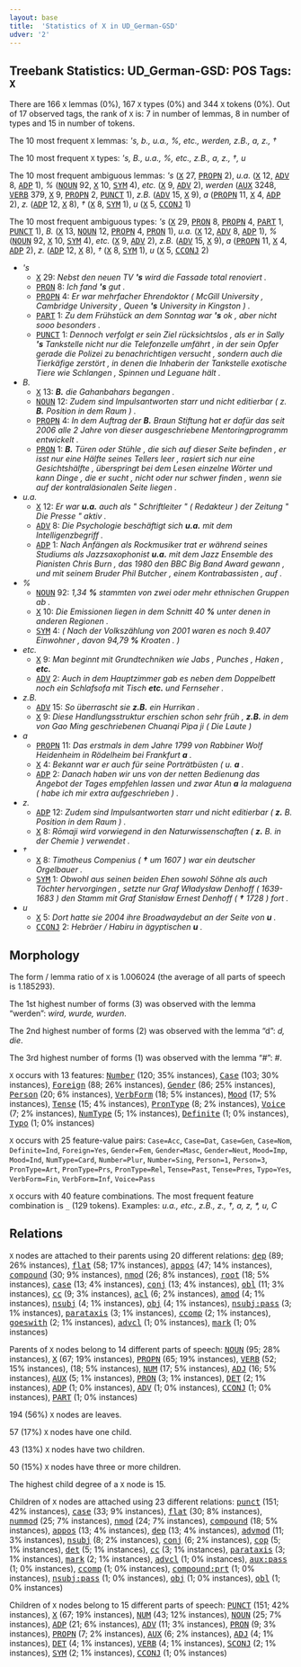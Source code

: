 ```yaml
---
layout: base
title:  'Statistics of X in UD_German-GSD'
udver: '2'
---
```


## Treebank Statistics: UD_German-GSD: POS Tags: `X`

There are 166 `X` lemmas (0%), 167 `X` types (0%) and 344 `X` tokens (0%).
Out of 17 observed tags, the rank of `X` is: 7 in number of lemmas, 8 in number of types and 15 in number of tokens.

The 10 most frequent `X` lemmas: <em>'s, b., u.a., %, etc., werden, z.B., a, z., †</em>

The 10 most frequent `X` types:  <em>'s, B., u.a., %, etc., z.B., a, z., †, u</em>

The 10 most frequent ambiguous lemmas: <em>'s</em> (<tt><a href="de_gsd-pos-X.html">X</a></tt> 27, <tt><a href="de_gsd-pos-PROPN.html">PROPN</a></tt> 2), <em>u.a.</em> (<tt><a href="de_gsd-pos-X.html">X</a></tt> 12, <tt><a href="de_gsd-pos-ADV.html">ADV</a></tt> 8, <tt><a href="de_gsd-pos-ADP.html">ADP</a></tt> 1), <em>%</em> (<tt><a href="de_gsd-pos-NOUN.html">NOUN</a></tt> 92, <tt><a href="de_gsd-pos-X.html">X</a></tt> 10, <tt><a href="de_gsd-pos-SYM.html">SYM</a></tt> 4), <em>etc.</em> (<tt><a href="de_gsd-pos-X.html">X</a></tt> 9, <tt><a href="de_gsd-pos-ADV.html">ADV</a></tt> 2), <em>werden</em> (<tt><a href="de_gsd-pos-AUX.html">AUX</a></tt> 3248, <tt><a href="de_gsd-pos-VERB.html">VERB</a></tt> 379, <tt><a href="de_gsd-pos-X.html">X</a></tt> 9, <tt><a href="de_gsd-pos-PROPN.html">PROPN</a></tt> 2, <tt><a href="de_gsd-pos-PUNCT.html">PUNCT</a></tt> 1), <em>z.B.</em> (<tt><a href="de_gsd-pos-ADV.html">ADV</a></tt> 15, <tt><a href="de_gsd-pos-X.html">X</a></tt> 9), <em>a</em> (<tt><a href="de_gsd-pos-PROPN.html">PROPN</a></tt> 11, <tt><a href="de_gsd-pos-X.html">X</a></tt> 4, <tt><a href="de_gsd-pos-ADP.html">ADP</a></tt> 2), <em>z.</em> (<tt><a href="de_gsd-pos-ADP.html">ADP</a></tt> 12, <tt><a href="de_gsd-pos-X.html">X</a></tt> 8), <em>†</em> (<tt><a href="de_gsd-pos-X.html">X</a></tt> 8, <tt><a href="de_gsd-pos-SYM.html">SYM</a></tt> 1), <em>u</em> (<tt><a href="de_gsd-pos-X.html">X</a></tt> 5, <tt><a href="de_gsd-pos-CCONJ.html">CCONJ</a></tt> 1)

The 10 most frequent ambiguous types:  <em>'s</em> (<tt><a href="de_gsd-pos-X.html">X</a></tt> 29, <tt><a href="de_gsd-pos-PRON.html">PRON</a></tt> 8, <tt><a href="de_gsd-pos-PROPN.html">PROPN</a></tt> 4, <tt><a href="de_gsd-pos-PART.html">PART</a></tt> 1, <tt><a href="de_gsd-pos-PUNCT.html">PUNCT</a></tt> 1), <em>B.</em> (<tt><a href="de_gsd-pos-X.html">X</a></tt> 13, <tt><a href="de_gsd-pos-NOUN.html">NOUN</a></tt> 12, <tt><a href="de_gsd-pos-PROPN.html">PROPN</a></tt> 4, <tt><a href="de_gsd-pos-PRON.html">PRON</a></tt> 1), <em>u.a.</em> (<tt><a href="de_gsd-pos-X.html">X</a></tt> 12, <tt><a href="de_gsd-pos-ADV.html">ADV</a></tt> 8, <tt><a href="de_gsd-pos-ADP.html">ADP</a></tt> 1), <em>%</em> (<tt><a href="de_gsd-pos-NOUN.html">NOUN</a></tt> 92, <tt><a href="de_gsd-pos-X.html">X</a></tt> 10, <tt><a href="de_gsd-pos-SYM.html">SYM</a></tt> 4), <em>etc.</em> (<tt><a href="de_gsd-pos-X.html">X</a></tt> 9, <tt><a href="de_gsd-pos-ADV.html">ADV</a></tt> 2), <em>z.B.</em> (<tt><a href="de_gsd-pos-ADV.html">ADV</a></tt> 15, <tt><a href="de_gsd-pos-X.html">X</a></tt> 9), <em>a</em> (<tt><a href="de_gsd-pos-PROPN.html">PROPN</a></tt> 11, <tt><a href="de_gsd-pos-X.html">X</a></tt> 4, <tt><a href="de_gsd-pos-ADP.html">ADP</a></tt> 2), <em>z.</em> (<tt><a href="de_gsd-pos-ADP.html">ADP</a></tt> 12, <tt><a href="de_gsd-pos-X.html">X</a></tt> 8), <em>†</em> (<tt><a href="de_gsd-pos-X.html">X</a></tt> 8, <tt><a href="de_gsd-pos-SYM.html">SYM</a></tt> 1), <em>u</em> (<tt><a href="de_gsd-pos-X.html">X</a></tt> 5, <tt><a href="de_gsd-pos-CCONJ.html">CCONJ</a></tt> 2)


* <em>'s</em>
  * <tt><a href="de_gsd-pos-X.html">X</a></tt> 29: <em>Nebst den neuen TV <b>'s</b> wird die Fassade total renoviert .</em>
  * <tt><a href="de_gsd-pos-PRON.html">PRON</a></tt> 8: <em>Ich fand <b>'s</b> gut .</em>
  * <tt><a href="de_gsd-pos-PROPN.html">PROPN</a></tt> 4: <em>Er war mehrfacher Ehrendoktor ( McGill University , Cambridge University , Queen <b>'s</b> University in Kingston ) .</em>
  * <tt><a href="de_gsd-pos-PART.html">PART</a></tt> 1: <em>Zu dem Frühstück an dem Sonntag war <b>'s</b> ok , aber nicht sooo besonders .</em>
  * <tt><a href="de_gsd-pos-PUNCT.html">PUNCT</a></tt> 1: <em>Dennoch verfolgt er sein Ziel rücksichtslos , als er in Sally <b>'s</b> Tankstelle nicht nur die Telefonzelle umfährt , in der sein Opfer gerade die Polizei zu benachrichtigen versucht , sondern auch die Tierkäfige zerstört , in denen die Inhaberin der Tankstelle exotische Tiere wie Schlangen , Spinnen und Leguane hält .</em>
* <em>B.</em>
  * <tt><a href="de_gsd-pos-X.html">X</a></tt> 13: <em><b>B.</b> die Gahanbahars begangen .</em>
  * <tt><a href="de_gsd-pos-NOUN.html">NOUN</a></tt> 12: <em>Zudem sind Impulsantworten starr und nicht editierbar ( z. <b>B.</b> Position in dem Raum ) .</em>
  * <tt><a href="de_gsd-pos-PROPN.html">PROPN</a></tt> 4: <em>In dem Auftrag der <b>B.</b> Braun Stiftung hat er dafür das seit 2006 alle 2 Jahre von dieser ausgeschriebene Mentoringprogramm entwickelt .</em>
  * <tt><a href="de_gsd-pos-PRON.html">PRON</a></tt> 1: <em><b>B.</b> Türen oder Stühle , die sich auf dieser Seite befinden , er isst nur eine Hälfte seines Tellers leer , rasiert sich nur eine Gesichtshälfte , überspringt bei dem Lesen einzelne Wörter und kann Dinge , die er sucht , nicht oder nur schwer finden , wenn sie auf der kontraläsionalen Seite liegen .</em>
* <em>u.a.</em>
  * <tt><a href="de_gsd-pos-X.html">X</a></tt> 12: <em>Er war <b>u.a.</b> auch als " Schriftleiter " ( Redakteur ) der Zeitung " Die Presse " aktiv .</em>
  * <tt><a href="de_gsd-pos-ADV.html">ADV</a></tt> 8: <em>Die Psychologie beschäftigt sich <b>u.a.</b> mit dem Intelligenzbegriff .</em>
  * <tt><a href="de_gsd-pos-ADP.html">ADP</a></tt> 1: <em>Nach Anfängen als Rockmusiker trat er während seines Studiums als Jazzsaxophonist <b>u.a.</b> mit dem Jazz Ensemble des Pianisten Chris Burn , das 1980 den BBC Big Band Award gewann , und mit seinem Bruder Phil Butcher , einem Kontrabassisten , auf .</em>
* <em>%</em>
  * <tt><a href="de_gsd-pos-NOUN.html">NOUN</a></tt> 92: <em>1,34 <b>%</b> stammten von zwei oder mehr ethnischen Gruppen ab .</em>
  * <tt><a href="de_gsd-pos-X.html">X</a></tt> 10: <em>Die Emissionen liegen in dem Schnitt 40 <b>%</b> unter denen in anderen Regionen .</em>
  * <tt><a href="de_gsd-pos-SYM.html">SYM</a></tt> 4: <em>( Nach der Volkszählung von 2001 waren es noch 9.407 Einwohner , davon 94,79 <b>%</b> Kroaten . )</em>
* <em>etc.</em>
  * <tt><a href="de_gsd-pos-X.html">X</a></tt> 9: <em>Man beginnt mit Grundtechniken wie Jabs , Punches , Haken , <b>etc.</b></em>
  * <tt><a href="de_gsd-pos-ADV.html">ADV</a></tt> 2: <em>Auch in dem Hauptzimmer gab es neben dem Doppelbett noch ein Schlafsofa mit Tisch <b>etc.</b> und Fernseher .</em>
* <em>z.B.</em>
  * <tt><a href="de_gsd-pos-ADV.html">ADV</a></tt> 15: <em>So überrascht sie <b>z.B.</b> ein Hurrikan .</em>
  * <tt><a href="de_gsd-pos-X.html">X</a></tt> 9: <em>Diese Handlungsstruktur erschien schon sehr früh , <b>z.B.</b> in dem von Gao Ming geschriebenen Chuanqi Pipa ji ( Die Laute )</em>
* <em>a</em>
  * <tt><a href="de_gsd-pos-PROPN.html">PROPN</a></tt> 11: <em>Das erstmals in dem Jahre 1799 von Rabbiner Wolf Heidenheim in Rödelheim bei Frankfurt <b>a</b> .</em>
  * <tt><a href="de_gsd-pos-X.html">X</a></tt> 4: <em>Bekannt war er auch für seine Porträtbüsten ( u. <b>a</b> .</em>
  * <tt><a href="de_gsd-pos-ADP.html">ADP</a></tt> 2: <em>Danach haben wir uns von der netten Bedienung das Angebot der Tages empfehlen lassen und zwar Atun <b>a</b> la malaguena ( habe ich mir extra aufgeschrieben ) .</em>
* <em>z.</em>
  * <tt><a href="de_gsd-pos-ADP.html">ADP</a></tt> 12: <em>Zudem sind Impulsantworten starr und nicht editierbar ( <b>z.</b> B. Position in dem Raum ) .</em>
  * <tt><a href="de_gsd-pos-X.html">X</a></tt> 8: <em>Rōmaji wird vorwiegend in den Naturwissenschaften ( <b>z.</b> B. in der Chemie ) verwendet .</em>
* <em>†</em>
  * <tt><a href="de_gsd-pos-X.html">X</a></tt> 8: <em>Timotheus Compenius ( <b>†</b> um 1607 ) war ein deutscher Orgelbauer .</em>
  * <tt><a href="de_gsd-pos-SYM.html">SYM</a></tt> 1: <em>Obwohl aus seinen beiden Ehen sowohl Söhne als auch Töchter hervorgingen , setzte nur Graf Władysław Denhoff ( 1639-1683 ) den Stamm mit Graf Stanisław Ernest Denhoff ( <b>†</b> 1728 ) fort .</em>
* <em>u</em>
  * <tt><a href="de_gsd-pos-X.html">X</a></tt> 5: <em>Dort hatte sie 2004 ihre Broadwaydebut an der Seite von <b>u</b> .</em>
  * <tt><a href="de_gsd-pos-CCONJ.html">CCONJ</a></tt> 2: <em>Hebräer / Habiru in ägyptischen <b>u</b> .</em>

## Morphology

The form / lemma ratio of `X` is 1.006024 (the average of all parts of speech is 1.185293).

The 1st highest number of forms (3) was observed with the lemma “werden”: <em>wird, wurde, wurden</em>.

The 2nd highest number of forms (2) was observed with the lemma “d”: <em>d, die</em>.

The 3rd highest number of forms (1) was observed with the lemma “#”: <em>#</em>.

`X` occurs with 13 features: <tt><a href="de_gsd-feat-Number.html">Number</a></tt> (120; 35% instances), <tt><a href="de_gsd-feat-Case.html">Case</a></tt> (103; 30% instances), <tt><a href="de_gsd-feat-Foreign.html">Foreign</a></tt> (88; 26% instances), <tt><a href="de_gsd-feat-Gender.html">Gender</a></tt> (86; 25% instances), <tt><a href="de_gsd-feat-Person.html">Person</a></tt> (20; 6% instances), <tt><a href="de_gsd-feat-VerbForm.html">VerbForm</a></tt> (18; 5% instances), <tt><a href="de_gsd-feat-Mood.html">Mood</a></tt> (17; 5% instances), <tt><a href="de_gsd-feat-Tense.html">Tense</a></tt> (15; 4% instances), <tt><a href="de_gsd-feat-PronType.html">PronType</a></tt> (8; 2% instances), <tt><a href="de_gsd-feat-Voice.html">Voice</a></tt> (7; 2% instances), <tt><a href="de_gsd-feat-NumType.html">NumType</a></tt> (5; 1% instances), <tt><a href="de_gsd-feat-Definite.html">Definite</a></tt> (1; 0% instances), <tt><a href="de_gsd-feat-Typo.html">Typo</a></tt> (1; 0% instances)

`X` occurs with 25 feature-value pairs: `Case=Acc`, `Case=Dat`, `Case=Gen`, `Case=Nom`, `Definite=Ind`, `Foreign=Yes`, `Gender=Fem`, `Gender=Masc`, `Gender=Neut`, `Mood=Imp`, `Mood=Ind`, `NumType=Card`, `Number=Plur`, `Number=Sing`, `Person=1`, `Person=3`, `PronType=Art`, `PronType=Prs`, `PronType=Rel`, `Tense=Past`, `Tense=Pres`, `Typo=Yes`, `VerbForm=Fin`, `VerbForm=Inf`, `Voice=Pass`

`X` occurs with 40 feature combinations.
The most frequent feature combination is `_` (129 tokens).
Examples: <em>u.a., etc., z.B., z., †, a, z, *, u, C</em>


## Relations

`X` nodes are attached to their parents using 20 different relations: <tt><a href="de_gsd-dep-dep.html">dep</a></tt> (89; 26% instances), <tt><a href="de_gsd-dep-flat.html">flat</a></tt> (58; 17% instances), <tt><a href="de_gsd-dep-appos.html">appos</a></tt> (47; 14% instances), <tt><a href="de_gsd-dep-compound.html">compound</a></tt> (30; 9% instances), <tt><a href="de_gsd-dep-nmod.html">nmod</a></tt> (26; 8% instances), <tt><a href="de_gsd-dep-root.html">root</a></tt> (18; 5% instances), <tt><a href="de_gsd-dep-case.html">case</a></tt> (13; 4% instances), <tt><a href="de_gsd-dep-conj.html">conj</a></tt> (13; 4% instances), <tt><a href="de_gsd-dep-obl.html">obl</a></tt> (11; 3% instances), <tt><a href="de_gsd-dep-cc.html">cc</a></tt> (9; 3% instances), <tt><a href="de_gsd-dep-acl.html">acl</a></tt> (6; 2% instances), <tt><a href="de_gsd-dep-amod.html">amod</a></tt> (4; 1% instances), <tt><a href="de_gsd-dep-nsubj.html">nsubj</a></tt> (4; 1% instances), <tt><a href="de_gsd-dep-obj.html">obj</a></tt> (4; 1% instances), <tt><a href="de_gsd-dep-nsubj-pass.html">nsubj:pass</a></tt> (3; 1% instances), <tt><a href="de_gsd-dep-parataxis.html">parataxis</a></tt> (3; 1% instances), <tt><a href="de_gsd-dep-ccomp.html">ccomp</a></tt> (2; 1% instances), <tt><a href="de_gsd-dep-goeswith.html">goeswith</a></tt> (2; 1% instances), <tt><a href="de_gsd-dep-advcl.html">advcl</a></tt> (1; 0% instances), <tt><a href="de_gsd-dep-mark.html">mark</a></tt> (1; 0% instances)

Parents of `X` nodes belong to 14 different parts of speech: <tt><a href="de_gsd-pos-NOUN.html">NOUN</a></tt> (95; 28% instances), <tt><a href="de_gsd-pos-X.html">X</a></tt> (67; 19% instances), <tt><a href="de_gsd-pos-PROPN.html">PROPN</a></tt> (65; 19% instances), <tt><a href="de_gsd-pos-VERB.html">VERB</a></tt> (52; 15% instances),  (18; 5% instances), <tt><a href="de_gsd-pos-NUM.html">NUM</a></tt> (17; 5% instances), <tt><a href="de_gsd-pos-ADJ.html">ADJ</a></tt> (16; 5% instances), <tt><a href="de_gsd-pos-AUX.html">AUX</a></tt> (5; 1% instances), <tt><a href="de_gsd-pos-PRON.html">PRON</a></tt> (3; 1% instances), <tt><a href="de_gsd-pos-DET.html">DET</a></tt> (2; 1% instances), <tt><a href="de_gsd-pos-ADP.html">ADP</a></tt> (1; 0% instances), <tt><a href="de_gsd-pos-ADV.html">ADV</a></tt> (1; 0% instances), <tt><a href="de_gsd-pos-CCONJ.html">CCONJ</a></tt> (1; 0% instances), <tt><a href="de_gsd-pos-PART.html">PART</a></tt> (1; 0% instances)

194 (56%) `X` nodes are leaves.

57 (17%) `X` nodes have one child.

43 (13%) `X` nodes have two children.

50 (15%) `X` nodes have three or more children.

The highest child degree of a `X` node is 15.

Children of `X` nodes are attached using 23 different relations: <tt><a href="de_gsd-dep-punct.html">punct</a></tt> (151; 42% instances), <tt><a href="de_gsd-dep-case.html">case</a></tt> (33; 9% instances), <tt><a href="de_gsd-dep-flat.html">flat</a></tt> (30; 8% instances), <tt><a href="de_gsd-dep-nummod.html">nummod</a></tt> (25; 7% instances), <tt><a href="de_gsd-dep-nmod.html">nmod</a></tt> (24; 7% instances), <tt><a href="de_gsd-dep-compound.html">compound</a></tt> (18; 5% instances), <tt><a href="de_gsd-dep-appos.html">appos</a></tt> (13; 4% instances), <tt><a href="de_gsd-dep-dep.html">dep</a></tt> (13; 4% instances), <tt><a href="de_gsd-dep-advmod.html">advmod</a></tt> (11; 3% instances), <tt><a href="de_gsd-dep-nsubj.html">nsubj</a></tt> (8; 2% instances), <tt><a href="de_gsd-dep-conj.html">conj</a></tt> (6; 2% instances), <tt><a href="de_gsd-dep-cop.html">cop</a></tt> (5; 1% instances), <tt><a href="de_gsd-dep-det.html">det</a></tt> (5; 1% instances), <tt><a href="de_gsd-dep-cc.html">cc</a></tt> (3; 1% instances), <tt><a href="de_gsd-dep-parataxis.html">parataxis</a></tt> (3; 1% instances), <tt><a href="de_gsd-dep-mark.html">mark</a></tt> (2; 1% instances), <tt><a href="de_gsd-dep-advcl.html">advcl</a></tt> (1; 0% instances), <tt><a href="de_gsd-dep-aux-pass.html">aux:pass</a></tt> (1; 0% instances), <tt><a href="de_gsd-dep-ccomp.html">ccomp</a></tt> (1; 0% instances), <tt><a href="de_gsd-dep-compound-prt.html">compound:prt</a></tt> (1; 0% instances), <tt><a href="de_gsd-dep-nsubj-pass.html">nsubj:pass</a></tt> (1; 0% instances), <tt><a href="de_gsd-dep-obj.html">obj</a></tt> (1; 0% instances), <tt><a href="de_gsd-dep-obl.html">obl</a></tt> (1; 0% instances)

Children of `X` nodes belong to 15 different parts of speech: <tt><a href="de_gsd-pos-PUNCT.html">PUNCT</a></tt> (151; 42% instances), <tt><a href="de_gsd-pos-X.html">X</a></tt> (67; 19% instances), <tt><a href="de_gsd-pos-NUM.html">NUM</a></tt> (43; 12% instances), <tt><a href="de_gsd-pos-NOUN.html">NOUN</a></tt> (25; 7% instances), <tt><a href="de_gsd-pos-ADP.html">ADP</a></tt> (21; 6% instances), <tt><a href="de_gsd-pos-ADV.html">ADV</a></tt> (11; 3% instances), <tt><a href="de_gsd-pos-PRON.html">PRON</a></tt> (9; 3% instances), <tt><a href="de_gsd-pos-PROPN.html">PROPN</a></tt> (7; 2% instances), <tt><a href="de_gsd-pos-AUX.html">AUX</a></tt> (6; 2% instances), <tt><a href="de_gsd-pos-ADJ.html">ADJ</a></tt> (4; 1% instances), <tt><a href="de_gsd-pos-DET.html">DET</a></tt> (4; 1% instances), <tt><a href="de_gsd-pos-VERB.html">VERB</a></tt> (4; 1% instances), <tt><a href="de_gsd-pos-SCONJ.html">SCONJ</a></tt> (2; 1% instances), <tt><a href="de_gsd-pos-SYM.html">SYM</a></tt> (2; 1% instances), <tt><a href="de_gsd-pos-CCONJ.html">CCONJ</a></tt> (1; 0% instances)

